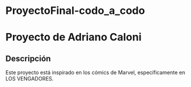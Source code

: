 # ProyectoFinal-codo_a_codo 

# Proyecto de Adriano Caloni

## Descripción
Este proyecto está inspirado en los cómics de Marvel, específicamente en LOS VENGADORES.
